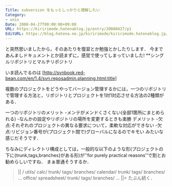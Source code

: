 ```yaml
---
Title: subversion をもっとしっかりと理解したい
Category:
- unix
Date: 2008-04-27T00:00:00+09:00
URL: https://kiririmode.hatenablog.jp/entry/20080427/p1
EditURL: https://blog.hatena.ne.jp/kiririmode/kiririmode.hatenablog.jp/atom/entry/8454420450078215008
---
```


と突然思いましたから，そのあたりを復習とか勉強とかしたりします．
今まであんましドキュメントとか読まずに，感覚で使ってしまっていました!
**シングルリポジトリとマルチリポジトリ

いま読んでるのは [http://svnbook.red-bean.com/en/1.4/svn.reposadmin.planning.html:title]


複数のプロジェクトをどうやってバージョン管理するかには，一つのリポジトリで管理する方法と，リポジトリとプロジェクトを1対1対応させる方法の2種類がある．

一つのリポジトリのメリット
-メンテがメンドくさくない(全部1箇所にまとめられる)
-なんかの設定やリポジトリの場所を変更するときも楽勝
デメリット
-欠点:それぞれのプロジェクトの異なる要求について，柔軟な対応ができない
-欠点:リビジョン番号が(プロジェクト間で)グローバルになるのでキモい
みたいな感じだそうです．

ちなみにディレクトリ構成としては，一般的な以下のような形(プロジェクトの下に{trunk,tags,branches}がある形)が''for purely practical reasons''で割とお勧めらしいですね．
まぁ普通そうするか．
>||
/
   utils/
      calc/
         trunk/
         tags/
         branches/
      calendar/
         trunk/
         tags/
         branches/
      …
   office/
      spreadsheet/
         trunk/
         tags/
         branches/
      …
||<
たぶん続く．
